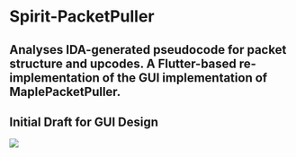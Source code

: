 # Spirit-PacketPuller
Analyses IDA-generated pseudocode for packet structure and upcodes. A Flutter-based re-implementation of the GUI implementation of MaplePacketPuller.
---
## Initial Draft for GUI Design
![](https://drive.google.com/file/d/17crSonG9zIG6sXoo1BqEM2-PdYgts0-F/view?usp=sharing)